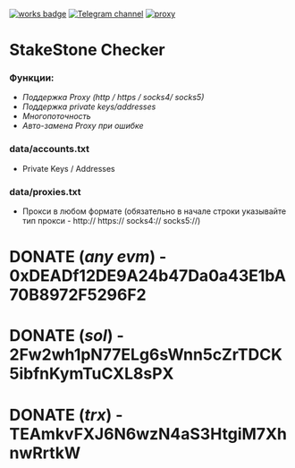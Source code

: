 [![works badge](https://cdn.jsdelivr.net/gh/nikku/works-on-my-machine@v0.2.0/badge.svg)](https://github.com/nikku/works-on-my-machine)
[![Telegram channel](https://img.shields.io/badge/telegram-channel-blue?url=https://t.me/n4z4v0d&logo=telegram)](https://t.me/n4z4v0d)
[![proxy](https://img.shields.io/badge/proxy-shard-darkgreen?url=https://proxyshard.com/?ref=NAZAVOD&logo=springsecurity)](https://proxyshard.com/?ref=NAZAVOD)

# StakeStone Checker

### Функции:
* _Поддержка Proxy (http / https / socks4/ socks5)_
* _Поддержка private keys/addresses_
* _Многопоточность_
* _Авто-замена Proxy при ошибке_

### data/accounts.txt
- Private Keys / Addresses

### data/proxies.txt
- Прокси в любом формате (обязательно в начале строки указывайте тип прокси - http:// https:// socks4:// socks5://)

# DONATE (_any evm_) - 0xDEADf12DE9A24b47Da0a43E1bA70B8972F5296F2
# DONATE (_sol_) - 2Fw2wh1pN77ELg6sWnn5cZrTDCK5ibfnKymTuCXL8sPX
# DONATE (_trx_) - TEAmkvFXJ6N6wzN4aS3HtgiM7XhnwRrtkW
